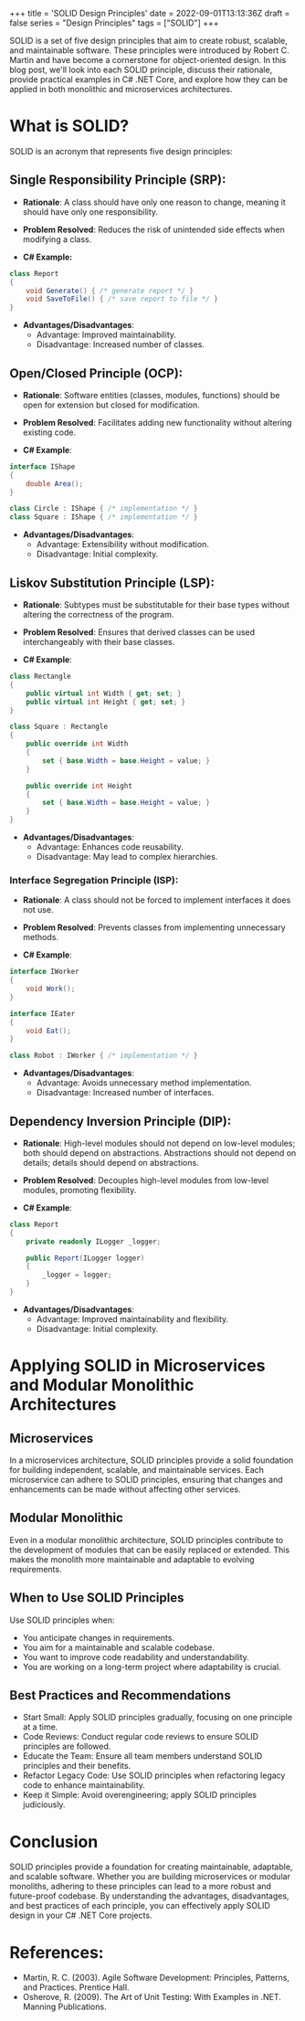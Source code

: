 +++
title = 'SOLID Design Principles'
date = 2022-09-01T13:13:36Z
draft = false
series = "Design Principles"
tags = ["SOLID"]
+++

SOLID is a set of five design principles that aim to create robust, scalable, and maintainable software. These principles were introduced by Robert C. Martin and have become a cornerstone for object-oriented design. In this blog post, we'll look into each SOLID principle, discuss their rationale, provide practical examples in C# .NET Core, and explore how they can be applied in both monolithic and microservices architectures.

# What is SOLID?

SOLID is an acronym that represents five design principles:

## Single Responsibility Principle (SRP):

- **Rationale**: A class should have only one reason to change, meaning it should have only one responsibility.

- **Problem Resolved**: Reduces the risk of unintended side effects when modifying a class.

- **C# Example:**

```csharp
class Report
{
    void Generate() { /* generate report */ }
    void SaveToFile() { /* save report to file */ }
}
```

- **Advantages/Disadvantages**:
  - Advantage: Improved maintainability.
  - Disadvantage: Increased number of classes.

## Open/Closed Principle (OCP):

- **Rationale**: Software entities (classes, modules, functions) should be open for extension but closed for modification.

- **Problem Resolved**: Facilitates adding new functionality without altering existing code.

- **C# Example**:

```csharp
interface IShape
{
    double Area();
}

class Circle : IShape { /* implementation */ }
class Square : IShape { /* implementation */ }
```

- **Advantages/Disadvantages**:
  - Advantage: Extensibility without modification.
  - Disadvantage: Initial complexity.

## Liskov Substitution Principle (LSP):

- **Rationale**: Subtypes must be substitutable for their base types without altering the correctness of the program.
- **Problem Resolved**: Ensures that derived classes can be used interchangeably with their base classes.

- **C# Example**:

```csharp
class Rectangle
{
    public virtual int Width { get; set; }
    public virtual int Height { get; set; }
}

class Square : Rectangle
{
    public override int Width
    {
        set { base.Width = base.Height = value; }
    }

    public override int Height
    {
        set { base.Width = base.Height = value; }
    }
}
```

- **Advantages/Disadvantages**:
  - Advantage: Enhances code reusability.
  - Disadvantage: May lead to complex hierarchies.

### Interface Segregation Principle (ISP):

- **Rationale**: A class should not be forced to implement interfaces it does not use.
- **Problem Resolved**: Prevents classes from implementing unnecessary methods.

- **C# Example**:

```csharp
interface IWorker
{
    void Work();
}

interface IEater
{
    void Eat();
}

class Robot : IWorker { /* implementation */ }
```

- **Advantages/Disadvantages**:
  - Advantage: Avoids unnecessary method implementation.
  - Disadvantage: Increased number of interfaces.

## Dependency Inversion Principle (DIP):

- **Rationale**: High-level modules should not depend on low-level modules; both should depend on abstractions. Abstractions should not depend on details; details should depend on abstractions.

- **Problem Resolved**: Decouples high-level modules from low-level modules, promoting flexibility.

- **C# Example**:

```csharp
class Report
{
    private readonly ILogger _logger;

    public Report(ILogger logger)
    {
        _logger = logger;
    }
}
```

- **Advantages/Disadvantages**:
  - Advantage: Improved maintainability and flexibility.
  - Disadvantage: Initial complexity.

# Applying SOLID in Microservices and Modular Monolithic Architectures

## Microservices

In a microservices architecture, SOLID principles provide a solid foundation for building independent, scalable, and maintainable services. Each microservice can adhere to SOLID principles, ensuring that changes and enhancements can be made without affecting other services.

## Modular Monolithic

Even in a modular monolithic architecture, SOLID principles contribute to the development of modules that can be easily replaced or extended. This makes the monolith more maintainable and adaptable to evolving requirements.

## When to Use SOLID Principles

Use SOLID principles when:

- You anticipate changes in requirements.
- You aim for a maintainable and scalable codebase.
- You want to improve code readability and understandability.
- You are working on a long-term project where adaptability is crucial.

## Best Practices and Recommendations

- Start Small: Apply SOLID principles gradually, focusing on one principle at a time.
- Code Reviews: Conduct regular code reviews to ensure SOLID principles are followed.
- Educate the Team: Ensure all team members understand SOLID principles and their benefits.
- Refactor Legacy Code: Use SOLID principles when refactoring legacy code to enhance maintainability.
- Keep it Simple: Avoid overengineering; apply SOLID principles judiciously.

# Conclusion

SOLID principles provide a foundation for creating maintainable, adaptable, and scalable software. Whether you are building microservices or modular monoliths, adhering to these principles can lead to a more robust and future-proof codebase. By understanding the advantages, disadvantages, and best practices of each principle, you can effectively apply SOLID design in your C# .NET Core projects.

# References:

- Martin, R. C. (2003). Agile Software Development: Principles, Patterns, and Practices. Prentice Hall.
- Osherove, R. (2009). The Art of Unit Testing: With Examples in .NET. Manning Publications.
